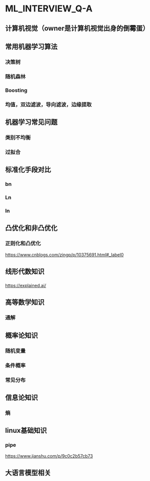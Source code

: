 # ML_INTERVIEW_Q-A
## 计算机视觉（owner是计算机视觉出身的倒霉蛋）
## 常用机器学习算法
### 决策树
### 随机森林
### Boosting
### 均值，双边滤波，导向滤波，边缘提取

## 机器学习常见问题
### 类别不均衡
### 过拟合

## 标准化手段对比
### bn
### Ln
### In

## 凸优化和非凸优化
### 正则化和凸优化
https://www.cnblogs.com/zingp/p/10375691.html#_label0

## 线形代数知识
### 
https://explained.ai/
## 高等数学知识
### 通解

## 概率论知识
### 随机变量
### 条件概率
### 常见分布

## 信息论知识
### 熵

## linux基础知识
### pipe
https://www.jianshu.com/p/9c0c2b57cb73

## 大语言模型相关

